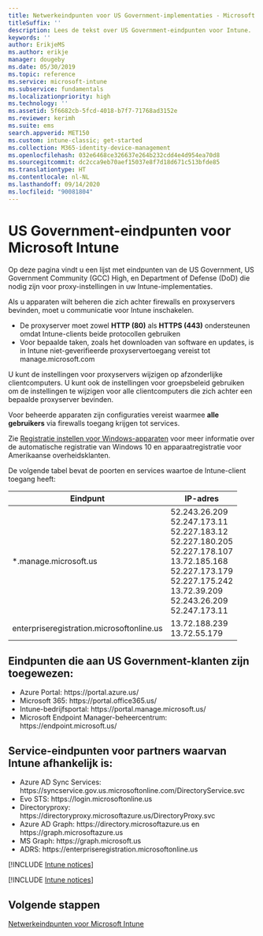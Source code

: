```yaml
---
title: Netwerkeindpunten voor US Government-implementaties - Microsoft Intune
titleSuffix: ''
description: Lees de tekst over US Government-eindpunten voor Intune.
keywords: ''
author: ErikjeMS
ms.author: erikje
manager: dougeby
ms.date: 05/30/2019
ms.topic: reference
ms.service: microsoft-intune
ms.subservice: fundamentals
ms.localizationpriority: high
ms.technology: ''
ms.assetid: 5f6682cb-5fcd-4018-b7f7-71768ad3152e
ms.reviewer: kerimh
ms.suite: ems
search.appverid: MET150
ms.custom: intune-classic; get-started
ms.collection: M365-identity-device-management
ms.openlocfilehash: 032e6468ce326637e264b232cdd4e4d954ea70d8
ms.sourcegitcommit: dc2cca9eb70aef15037e8f7d18d671c513bfde85
ms.translationtype: HT
ms.contentlocale: nl-NL
ms.lasthandoff: 09/14/2020
ms.locfileid: "90081804"
---
```

# <a name="us-government-endpoints-for-microsoft-intune"></a>US Government-eindpunten voor Microsoft Intune

Op deze pagina vindt u een lijst met eindpunten van de US Government, US Government Community (GCC) High, en Department of Defense (DoD) die nodig zijn voor proxy-instellingen in uw Intune-implementaties.

Als u apparaten wilt beheren die zich achter firewalls en proxyservers bevinden, moet u communicatie voor Intune inschakelen.

- De proxyserver moet zowel **HTTP (80)** als **HTTPS (443)** ondersteunen omdat Intune-clients beide protocollen gebruiken
- Voor bepaalde taken, zoals het downloaden van software en updates, is in Intune niet-geverifieerde proxyservertoegang vereist tot manage.microsoft.com

U kunt de instellingen voor proxyservers wijzigen op afzonderlijke clientcomputers. U kunt ook de instellingen voor groepsbeleid gebruiken om de instellingen te wijzigen voor alle clientcomputers die zich achter een bepaalde proxyserver bevinden.

Voor beheerde apparaten zijn configuraties vereist waarmee **alle gebruikers** via firewalls toegang krijgen tot services.

Zie [Registratie instellen voor Windows-apparaten](../enrollment/windows-enroll.md#windows-10-auto-enrollment-and-device-registration) voor meer informatie over de automatische registratie van Windows 10 en apparaatregistratie voor Amerikaanse overheidsklanten.

De volgende tabel bevat de poorten en services waartoe de Intune-client toegang heeft:

|**Eindpunt**|**IP-adres**|
|---------------------|-----------|
|*.manage.microsoft.us | 52.243.26.209 <br> 52.247.173.11 <br> 52.227.183.12 <br>52.227.180.205 <br> 52.227.178.107 <br> 13.72.185.168 <br> 52.227.173.179 <br> 52.227.175.242 <br> 13.72.39.209 <br> 52.243.26.209 <br> 52.247.173.11 |
| enterpriseregistration.microsoftonline.us | 13.72.188.239 <br> 13.72.55.179 |

## <a name="us-government-customer-designated-endpoints"></a>Eindpunten die aan US Government-klanten zijn toegewezen:
- Azure Portal: https:\//portal.azure.us/ 
- Microsoft 365: https:\//portal.office365.us/ 
- Intune-bedrijfsportal: https:\//portal.manage.microsoft.us/ 
- Microsoft Endpoint Manager-beheercentrum: https:\//endpoint.microsoft.us/

## <a name="partner-service-endpoints-that-intune-depends-on"></a>Service-eindpunten voor partners waarvan Intune afhankelijk is:
- Azure AD Sync Services: https:\//syncservice.gov.us.microsoftonline.com/DirectoryService.svc
- Evo STS: https:\//login.microsoftonline.us
- Directoryproxy: https:\//directoryproxy.microsoftazure.us/DirectoryProxy.svc
- Azure AD Graph: https:\//directory.microsoftazure.us en https:\//graph.microsoftazure.us
- MS Graph: https:\//graph.microsoft.us
- ADRS: https:\//enterpriseregistration.microsoftonline.us

[!INCLUDE [Intune notices](../includes/windows-push-notification-services.md)]

[!INCLUDE [Intune notices](../includes/apple-device-network-information.md)]

## <a name="next-steps"></a>Volgende stappen
[Netwerkeindpunten voor Microsoft Intune](intune-endpoints.md)

